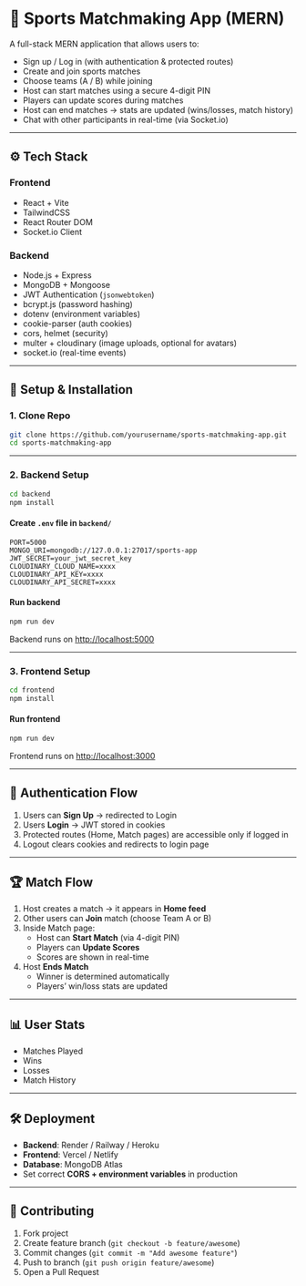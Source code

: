# 🏀 Sports Matchmaking App (MERN)

A full-stack MERN application that allows users to:
- Sign up / Log in (with authentication & protected routes)
- Create and join sports matches
- Choose teams (A / B) while joining
- Host can start matches using a secure 4-digit PIN
- Players can update scores during matches
- Host can end matches → stats are updated (wins/losses, match history)
- Chat with other participants in real-time (via Socket.io)

---

## ⚙️ Tech Stack

### Frontend
- React + Vite
- TailwindCSS
- React Router DOM
- Socket.io Client

### Backend
- Node.js + Express
- MongoDB + Mongoose
- JWT Authentication (`jsonwebtoken`)
- bcrypt.js (password hashing)
- dotenv (environment variables)
- cookie-parser (auth cookies)
- cors, helmet (security)
- multer + cloudinary (image uploads, optional for avatars)
- socket.io (real-time events)

---

## 🚀 Setup & Installation

### 1. Clone Repo
```bash
git clone https://github.com/yourusername/sports-matchmaking-app.git
cd sports-matchmaking-app
```

---

### 2. Backend Setup
```bash
cd backend
npm install
```

#### Create `.env` file in `backend/`
```env
PORT=5000
MONGO_URI=mongodb://127.0.0.1:27017/sports-app
JWT_SECRET=your_jwt_secret_key
CLOUDINARY_CLOUD_NAME=xxxx
CLOUDINARY_API_KEY=xxxx
CLOUDINARY_API_SECRET=xxxx
```

#### Run backend
```bash
npm run dev
```
Backend runs on [http://localhost:5000](http://localhost:5000)

---

### 3. Frontend Setup
```bash
cd frontend
npm install
```
#### Run frontend
```bash
npm run dev
```
Frontend runs on [http://localhost:3000](http://localhost:3000)

---

## 🔑 Authentication Flow
1. Users can **Sign Up** → redirected to Login
2. Users **Login** → JWT stored in cookies
3. Protected routes (Home, Match pages) are accessible only if logged in
4. Logout clears cookies and redirects to login page

---

## 🏆 Match Flow
1. Host creates a match → it appears in **Home feed**
2. Other users can **Join** match (choose Team A or B)
3. Inside Match page:
   - Host can **Start Match** (via 4-digit PIN)
   - Players can **Update Scores**
   - Scores are shown in real-time
4. Host **Ends Match**
   - Winner is determined automatically
   - Players’ win/loss stats are updated

---

## 📊 User Stats
- Matches Played
- Wins
- Losses
- Match History

---

## 🛠️ Deployment
- **Backend**: Render / Railway / Heroku
- **Frontend**: Vercel / Netlify
- **Database**: MongoDB Atlas
- Set correct **CORS + environment variables** in production

---

## 🤝 Contributing
1. Fork project
2. Create feature branch (`git checkout -b feature/awesome`)
3. Commit changes (`git commit -m "Add awesome feature"`)
4. Push to branch (`git push origin feature/awesome`)
5. Open a Pull Request

